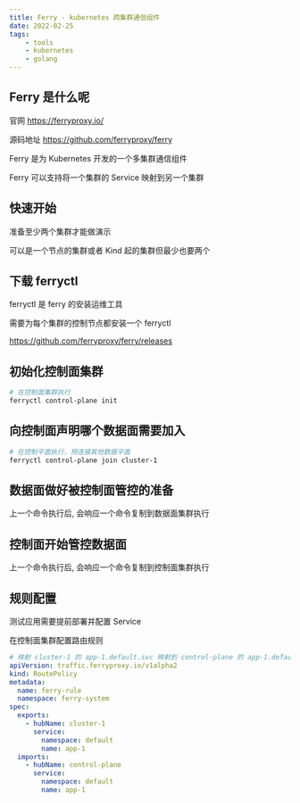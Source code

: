 ```yaml
---
title: Ferry - kubernetes 跨集群通信组件
date: 2022-02-25
tags: 
    - tools
    - kubernetes
    - golang
---
```


## Ferry 是什么呢

官网 https://ferryproxy.io/

源码地址 https://github.com/ferryproxy/ferry

Ferry 是为 Kubernetes 开发的一个多集群通信组件

Ferry 可以支持将一个集群的 Service 映射到另一个集群

## 快速开始

准备至少两个集群才能做演示

可以是一个节点的集群或者 Kind 起的集群但最少也要两个

## 下载 ferryctl

ferryctl 是 ferry 的安装运维工具

需要为每个集群的控制节点都安装一个 ferryctl

https://github.com/ferryproxy/ferry/releases

## 初始化控制面集群

``` bash
# 在控制面集群执行
ferryctl control-plane init
```

## 向控制面声明哪个数据面需要加入

``` bash
# 在控制平面执行，预连接其他数据平面
ferryctl control-plane join cluster-1
```

## 数据面做好被控制面管控的准备

上一个命令执行后, 会响应一个命令复制到数据面集群执行

## 控制面开始管控数据面

上一个命令执行后, 会响应一个命令复制到控制面集群执行

## 规则配置

测试应用需要提前部署并配置 Service

在控制面集群配置路由规则

``` yaml
# 映射 cluster-1 的 app-1.default.svc 映射到 control-plane 的 app-1.default.svc
apiVersion: traffic.ferryproxy.io/v1alpha2
kind: RoutePolicy
metadata:
  name: ferry-rule
  namespace: ferry-system
spec:
  exports:
    - hubName: cluster-1
      service:
        namespace: default
        name: app-1
  imports:
    - hubName: control-plane
      service:
        namespace: default
        name: app-1
```

